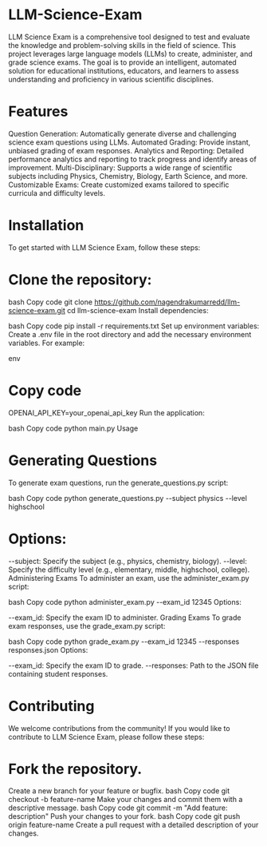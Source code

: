 # LLM-Science-Exam
LLM Science Exam is a comprehensive tool designed to test and evaluate the knowledge and problem-solving skills in the field of science.
This project leverages large language models (LLMs) to create, administer, and grade science exams. The goal is to provide an intelligent, automated solution for educational institutions, educators, and learners to assess understanding and proficiency in various scientific disciplines.
# Features
Question Generation: Automatically generate diverse and challenging science exam questions using LLMs.
Automated Grading: Provide instant, unbiased grading of exam responses.
Analytics and Reporting: Detailed performance analytics and reporting to track progress and identify areas of improvement.
Multi-Disciplinary: Supports a wide range of scientific subjects including Physics, Chemistry, Biology, Earth Science, and more.
Customizable Exams: Create customized exams tailored to specific curricula and difficulty levels.



# Installation
To get started with LLM Science Exam, follow these steps:

# Clone the repository:

bash
Copy code
git clone https://github.com/nagendrakumarredd/llm-science-exam.git
cd llm-science-exam
Install dependencies:

bash
Copy code
pip install -r requirements.txt
Set up environment variables:
Create a .env file in the root directory and add the necessary environment variables. For example:

env
# Copy code
OPENAI_API_KEY=your_openai_api_key
Run the application:

bash
Copy code
python main.py
Usage
# Generating Questions
To generate exam questions, run the generate_questions.py script:

bash
Copy code
python generate_questions.py --subject physics --level highschool
# Options:

--subject: Specify the subject (e.g., physics, chemistry, biology).
--level: Specify the difficulty level (e.g., elementary, middle, highschool, college).
Administering Exams
To administer an exam, use the administer_exam.py script:

bash
Copy code
python administer_exam.py --exam_id 12345
Options:

--exam_id: Specify the exam ID to administer.
Grading Exams
To grade exam responses, use the grade_exam.py script:

bash
Copy code
python grade_exam.py --exam_id 12345 --responses responses.json
Options:

--exam_id: Specify the exam ID to grade.
--responses: Path to the JSON file containing student responses.
# Contributing
We welcome contributions from the community! If you would like to contribute to LLM Science Exam, please follow these steps:

# Fork the repository.
Create a new branch for your feature or bugfix.
bash
Copy code
git checkout -b feature-name
Make your changes and commit them with a descriptive message.
bash
Copy code
git commit -m "Add feature: description"
Push your changes to your fork.
bash
Copy code
git push origin feature-name
Create a pull request with a detailed description of your changes.
